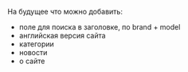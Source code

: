 На будущее что можно добавить:

- поле для поиска в заголовке, по brand + model
- английская версия сайта
- категории
- новости
- о сайте
